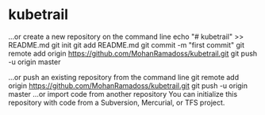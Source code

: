 # kubetrail
…or create a new repository on the command line
echo "# kubetrail" >> README.md
git init
git add README.md
git commit -m "first commit"
git remote add origin https://github.com/MohanRamadoss/kubetrail.git
git push -u origin master

…or push an existing repository from the command line
git remote add origin https://github.com/MohanRamadoss/kubetrail.git
git push -u origin master
…or import code from another repository
You can initialize this repository with code from a Subversion, Mercurial, or TFS project.
